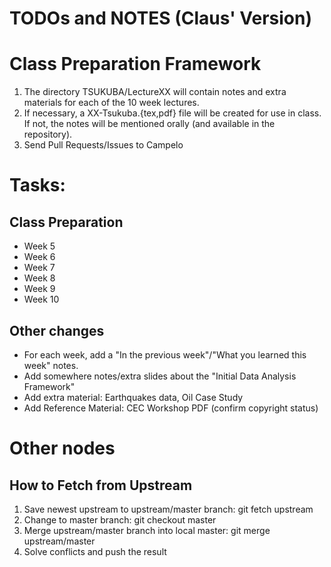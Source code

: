TODOs and NOTES (Claus' Version)
================================

# Class Preparation Framework
1. The directory TSUKUBA/LectureXX will contain notes and extra materials 
for each of the 10 week lectures.
2. If necessary, a XX-Tsukuba.{tex,pdf} file will be created for use in class. 
If not, the notes will be mentioned orally (and available in the repository).
3. Send Pull Requests/Issues to Campelo

# Tasks:
## Class Preparation
- Week 5
- Week 6
- Week 7
- Week 8
- Week 9
- Week 10

## Other changes
- For each week, add a "In the previous week"/"What you learned this week" notes.
- Add somewhere notes/extra slides about the "Initial Data Analysis Framework"
- Add extra material: Earthquakes data, Oil Case Study
- Add Reference Material: CEC Workshop PDF (confirm copyright status)

# Other nodes
## How to Fetch from Upstream

1. Save newest upstream to upstream/master branch: git fetch upstream
2. Change to master branch: git checkout master
3. Merge upstream/master branch into local master: git merge upstream/master
4. Solve conflicts and push the result

